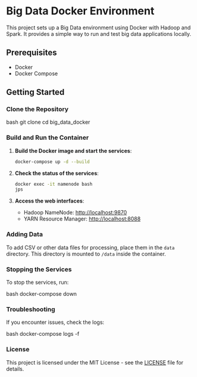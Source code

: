 # Big Data Docker Environment

This project sets up a Big Data environment using Docker with Hadoop and Spark. It provides a simple way to run and test big data applications locally.

## Prerequisites

- Docker
- Docker Compose

## Getting Started

### Clone the Repository

bash
git clone <repository-url>
cd big_data_docker


### Build and Run the Container

1. **Build the Docker image and start the services**:
   ```bash
   docker-compose up -d --build
   ```

2. **Check the status of the services**:
   ```bash
   docker exec -it namenode bash
   jps
   ```

3. **Access the web interfaces**:
   - Hadoop NameNode: [http://localhost:9870](http://localhost:9870)
   - YARN Resource Manager: [http://localhost:8088](http://localhost:8088)

### Adding Data

To add CSV or other data files for processing, place them in the `data` directory. This directory is mounted to `/data` inside the container.

### Stopping the Services

To stop the services, run:

bash
docker-compose down


### Troubleshooting

If you encounter issues, check the logs:

bash
docker-compose logs -f


### License

This project is licensed under the MIT License - see the [LICENSE](LICENSE) file for details.